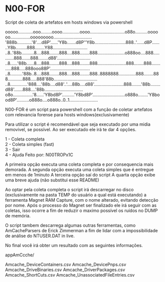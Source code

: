 # N00-FOR
Script de coleta de artefatos em hosts windows via powershell

ooooo............ooo.........oooo..............oooo............................o88o..........oooooo................ooooooooo...............................
'888b............'8'....d8P'......'Y8b.......d8P''Y8b.........................888..'......d8P........Y8b.........888........Y88............................
..8..'88b..........8....888........888....888........888......................o888oo....888............888.......888........d88'...........................
..8......'88b......8....888........888....888........888.......................888........888............888.....888ooo88P'................................
..8..........'88b..8....888........888....888........888..8888888..............888........888............888.....888'88b...................................
..8..............'888....'88b....d88'..'....88b....d88'........................888........'88b........d88'.......888....'88b...............................
o8o................'8......'Y8bd8P'..........'Y8bd8P'..........................o888o........'Y8bood8P'..........o888o....o888o..0..1.......................

N00-FOR é um script para powershell com a função de coletar artefatos com relevancia forense para hosts windows(exclusivamente)

Para utilizar o script é recomendável que seja executado por uma midia removivel, se possível.
Ao ser executado ele irá te dar 4 opções.

  1 - Coleta completa                                                                       
  2 - Coleta simples (fast)                                                                 
  3 - Sair                                                                                  
  4 - Ajuda                                                    Feito por: N00TROPx1C

A primeira opção executa uma coleta completa e por consequencia mais demorada.
A segunda opção executa uma coleta simples que é entregue em menos de 1minuto
A terceira opção saí do script
A quarta opção exibe uma breve ajuda (não substitui esse README)

Ao optar pela coleta completa o script irá descarregar no disco (exclusivamente na pasta TEMP do usuário a qual está executando) a ferramenta Magnet RAM Capture, com o nome alterado, evitando detecção por nome.
Após o processo do Magnet ser finalizado ele irá seguir com as coletas, isso ocorre a fim de reduzir o maximo possível os ruídos no DUMP de memória.

O script tambem descarrega algumas outras ferramentas, como AmCacheParsers de Erick Zimmerman a fim de lidar com a impossibilidade de análise do NTUSER.DAT in live.

No final você irá obter um resultado com as seguintes informações.

appAmCcche/

Amcache_DeviceContainers.csv
Amcache_DevicePnps.csv
Amcache_DriveBinaries.csv
Amcache_DriverPackages.csv
Amcache_ShortCuts.csv
Amcache_UnassociatedFileEntries.csv














